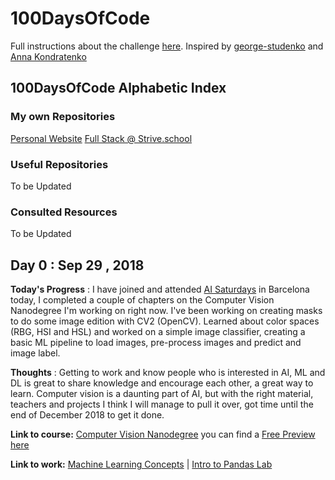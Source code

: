 # 100DaysOfCode
Full instructions about the challenge [here](https://github.com/jcllobet/100DaysOfCode/blob/main/Instructions_100DaysOfCode.md).
Inspired by [george-studenko](https://github.com/george-studenko/100_Days_of_ML_Code) and [Anna Kondratenko](https://github.com/annkon22)

## 100DaysOfCode Alphabetic Index
  
### My own Repositories
[Personal Website](https://github.com/jcllobet/personal_website)
[Full Stack @ Strive.school](https://github.com/jcllobet/FS_Strive_school)

### Useful Repositories  
To be Updated

### Consulted Resources 
To be Updated

## Day 0 : Sep 29 , 2018
 
**Today's Progress** : I have joined and attended [AI Saturdays](https://nurture.ai/ai-saturdays) in Barcelona today, I completed a couple of chapters on the Computer Vision Nanodegree I'm working on right now. I've been working on creating masks to do some image edition with CV2 (OpenCV). Learned about color spaces (RBG, HSI and HSL) and worked on a simple image classifier, creating a basic ML pipeline to load images, pre-process images and predict and image label.  

**Thoughts** : Getting to work and know people who is interested in AI, ML and DL is great to share knowledge and encourage each other, a great way to learn. Computer vision is a daunting part of AI, but with the right material, teachers and projects I think I will manage to pull it over, got time until the end of December 2018 to get it done.

**Link to course:** [Computer Vision Nanodegree](https://eu.udacity.com/course/computer-vision-nanodegree--nd891) you can find a [Free Preview here](https://www2.udacity.com/course/ud891-preview)

**Link to work:** [Machine Learning Concepts](content/Machine-learning-concepts.md) | [Intro to Pandas Lab](code/Intro_to_pandas.ipynb)
